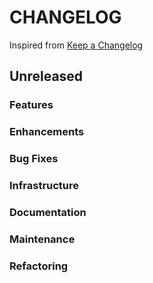 # CHANGELOG

Inspired from [Keep a Changelog](https://keepachangelog.com/en/1.0.0/)

## Unreleased

### Features


### Enhancements

### Bug Fixes

### Infrastructure

### Documentation

### Maintenance

### Refactoring
